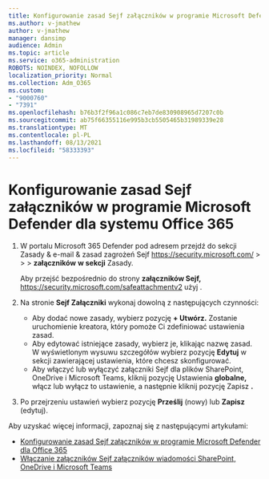 ```yaml
---
title: Konfigurowanie zasad Sejf załączników w programie Microsoft Defender dla systemu Office 365
ms.author: v-jmathew
author: v-jmathew
manager: dansimp
audience: Admin
ms.topic: article
ms.service: o365-administration
ROBOTS: NOINDEX, NOFOLLOW
localization_priority: Normal
ms.collection: Adm_O365
ms.custom:
- "9000760"
- "7391"
ms.openlocfilehash: b76b3f2f96a1c086c7eb7de830908965d7207c0b
ms.sourcegitcommit: ab75f66355116e995b3cb5505465b31989339e28
ms.translationtype: MT
ms.contentlocale: pl-PL
ms.lasthandoff: 08/13/2021
ms.locfileid: "58333393"
---
```

# <a name="set-up-safe-attachment-policies-in-microsoft-defender-for-office-365"></a>Konfigurowanie zasad Sejf załączników w programie Microsoft Defender dla systemu Office 365

1. W portalu Microsoft 365 Defender pod adresem przejdź do sekcji Zasady & e-mail & zasad zagrożeń Sejf <https://security.microsoft.com/>  \>  \>  \> **załączników** **w sekcji** Zasady.

   Aby przejść bezpośrednio do strony **załączników Sejf,** <https://security.microsoft.com/safeattachmentv2> użyj .

2. Na stronie **Sejf Załączniki** wykonaj dowolną z następujących czynności:
   - Aby dodać nowe zasady, wybierz pozycję **+ Utwórz.** Zostanie uruchomienie kreatora, który pomoże Ci zdefiniować ustawienia zasad.
   - Aby edytować istniejące zasady, wybierz je, klikając nazwę zasad. W wyświetlonym wysuwu szczegółów wybierz pozycję **Edytuj** w sekcji zawierającej ustawienia, które chcesz skonfigurować.
   - Aby włączyć lub wyłączyć załączniki Sejf dla plików SharePoint, OneDrive i Microsoft Teams, kliknij pozycję Ustawienia **globalne,** włącz lub wyłącz to ustawienie, a następnie kliknij pozycję Zapisz **.**

3. Po przejrzeniu ustawień wybierz pozycję **Prześlij** (nowy) lub **Zapisz** (edytuj).

Aby uzyskać więcej informacji, zapoznaj się z następującymi artykułami:

- [Konfigurowanie zasad Sejf załączników w programie Microsoft Defender dla Office 365](https://docs.microsoft.com/microsoft-365/security/office-365-security/set-up-safe-attachments-policies)
- [Włączanie załączników Sejf załączników wiadomości SharePoint, OneDrive i Microsoft Teams](https://docs.microsoft.com/microsoft-365/security/office-365-security/turn-on-mdo-for-spo-odb-and-teams)
